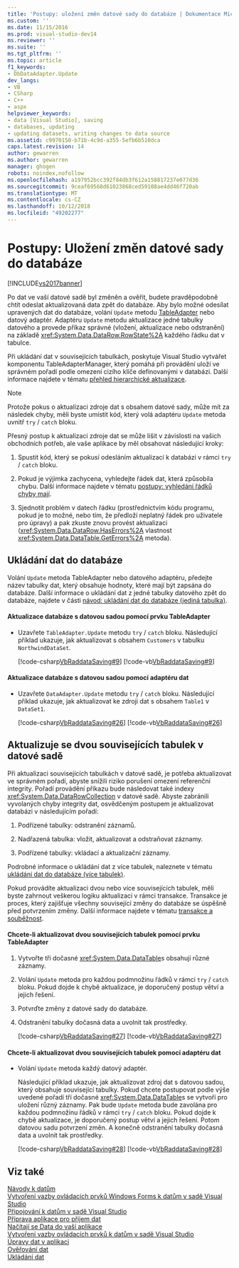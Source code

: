 ```yaml
---
title: 'Postupy: uložení změn datové sady do databáze | Dokumentace Microsoftu'
ms.custom: ''
ms.date: 11/15/2016
ms.prod: visual-studio-dev14
ms.reviewer: ''
ms.suite: ''
ms.tgt_pltfrm: ''
ms.topic: article
f1_keywords:
- DbDataAdapter.Update
dev_langs:
- VB
- CSharp
- C++
- aspx
helpviewer_keywords:
- data [Visual Studio], saving
- databases, updating
- updating datasets, writing changes to data source
ms.assetid: c9970150-b71b-4c9d-a355-5efb6b510dca
caps.latest.revision: 14
author: gewarren
ms.author: gewarren
manager: ghogen
robots: noindex,nofollow
ms.openlocfilehash: a197952bcc392f84db3f612a158817237e077d36
ms.sourcegitcommit: 9ceaf69568d61023868ced59108ae4dd46f720ab
ms.translationtype: MT
ms.contentlocale: cs-CZ
ms.lasthandoff: 10/12/2018
ms.locfileid: "49202277"
---
```

# <a name="how-to-save-dataset-changes-to-a-database"></a>Postupy: Uložení změn datové sady do databáze
[!INCLUDE[vs2017banner](../includes/vs2017banner.md)]

Po dat ve vaší datové sadě byl změněn a ověřit, budete pravděpodobně chtít odeslat aktualizovaná data zpět do databáze. Aby bylo možné odesílat upravených dat do databáze, volání `Update` metodu [TableAdapter](../data-tools/tableadapter-overview.md) nebo datový adaptér. Adaptéru `Update` metodu aktualizace jedné tabulky datového a provede příkaz správné (vložení, aktualizace nebo odstranění) na základě <xref:System.Data.DataRow.RowState%2A> každého řádku dat v tabulce.  
  
 Při ukládání dat v souvisejících tabulkách, poskytuje Visual Studio vytvářet komponentu TableAdapterManager, který pomáhá při provádění uloží ve správném pořadí podle omezení cizího klíče definovanými v databázi. Další informace najdete v tématu [přehled hierarchické aktualizace](http://msdn.microsoft.com/library/c4f8e8b9-e4a5-4a02-8462-d03d1e8222d6).  
  
> [!NOTE]
>  Protože pokus o aktualizaci zdroje dat s obsahem datové sady, může mít za následek chyby, měli byste umístit kód, který volá adaptéru `Update` metoda uvnitř `try` / `catch` bloku.  
  
 Přesný postup k aktualizaci zdroje dat se může lišit v závislosti na vašich obchodních potřeb, ale vaše aplikace by měl obsahovat následující kroky:  
  
1.  Spustit kód, který se pokusí odesláním aktualizací k databázi v rámci `try` / `catch` bloku.  
  
2.  Pokud je výjimka zachycena, vyhledejte řádek dat, která způsobila chybu. Další informace najdete v tématu [postupy: vyhledání řádků chyby mají](http://msdn.microsoft.com/library/1fa907c5-fe66-4f29-a253-2b97b900050c).  
  
3.  Sjednotit problém v datech řádku (prostřednictvím kódu programu, pokud je to možné, nebo tím, že předloží neplatný řádek pro uživatele pro úpravy) a pak zkuste znovu provést aktualizaci (<xref:System.Data.DataRow.HasErrors%2A> vlastnost <xref:System.Data.DataTable.GetErrors%2A> metoda).  
  
## <a name="saving-data-to-a-database"></a>Ukládání dat do databáze  
 Volání `Update` metoda TableAdapter nebo datového adaptéru, předejte název tabulky dat, který obsahuje hodnoty, které mají být zapsána do databáze. Další informace o ukládání dat z jedné tabulky datového zpět do databáze, najdete v části [návod: ukládání dat do databáze (jediná tabulka)](http://msdn.microsoft.com/library/68befa96-7463-43e8-abcf-dc2f42ccd53d).  
  
#### <a name="to-update-a-database-with-a-dataset-using-a-tableadapter"></a>Aktualizace databáze s datovou sadou pomocí prvku TableAdapter  
  
-   Uzavřete `TableAdapter.Update` metodu `try` / `catch` bloku. Následující příklad ukazuje, jak aktualizovat s obsahem `Customers` v tabulku `NorthwindDataSet`.  
  
     [!code-csharp[VbRaddataSaving#9](../snippets/csharp/VS_Snippets_VBCSharp/VbRaddataSaving/CS/Form3.cs#9)]
     [!code-vb[VbRaddataSaving#9](../snippets/visualbasic/VS_Snippets_VBCSharp/VbRaddataSaving/VB/Form3.vb#9)]  
  
#### <a name="to-update-a-database-with-a-dataset-using-a-data-adapter"></a>Aktualizace databáze s datovou sadou pomocí adaptéru dat  
  
-   Uzavřete `DataAdapter.Update` metodu `try` / `catch` bloku. Následující příklad ukazuje, jak aktualizovat ke zdroji dat s obsahem `Table1` v `DataSet1`.  
  
     [!code-csharp[VbRaddataSaving#26](../snippets/csharp/VS_Snippets_VBCSharp/VbRaddataSaving/CS/Class1.cs#26)]
     [!code-vb[VbRaddataSaving#26](../snippets/visualbasic/VS_Snippets_VBCSharp/VbRaddataSaving/VB/Class1.vb#26)]  
  
## <a name="updating-two-related-tables-in-a-dataset"></a>Aktualizuje se dvou souvisejících tabulek v datové sadě  
 Při aktualizaci souvisejících tabulkách v datové sadě, je potřeba aktualizovat ve správném pořadí, abyste snížili riziko porušení omezení referenční integrity. Pořadí provádění příkazu bude následovat také indexy <xref:System.Data.DataRowCollection> v datové sadě. Abyste zabránili vyvolaných chyby integrity dat, osvědčeným postupem je aktualizovat databázi v následujícím pořadí:  
  
1.  Podřízené tabulky: odstranění záznamů.  
  
2.  Nadřazená tabulka: vložit, aktualizovat a odstraňovat záznamy.  
  
3.  Podřízené tabulky: vkládací a aktualizační záznamy.  
  
 Podrobné informace o ukládání dat z více tabulek, naleznete v tématu [ukládání dat do databáze (více tabulek)](../data-tools/save-data-to-a-database-multiple-tables.md).  
  
 Pokud provádíte aktualizaci dvou nebo více souvisejících tabulek, měli byste zahrnout veškerou logiku aktualizací v rámci transakce. Transakce je proces, který zajišťuje všechny související změny do databáze se úspěšně před potvrzením změny. Další informace najdete v tématu [transakce a souběžnost](http://msdn.microsoft.com/library/f46570de-9e50-4fe6-8710-a8c31fa8569b).  
  
#### <a name="to-update-two-related-tables-using-a-tableadapter"></a>Chcete-li aktualizovat dvou souvisejících tabulek pomocí prvku TableAdapter  
  
1.  Vytvořte tři dočasné <xref:System.Data.DataTable>s obsahují různé záznamy.  
  
2.  Volání `Update` metoda pro každou podmnožinu řádků v rámci `try` / `catch` bloku. Pokud dojde k chybě aktualizace, je doporučený postup větví a jejich řešení.  
  
3.  Potvrďte změny z datové sady do databáze.  
  
4.  Odstranění tabulky dočasná data a uvolnit tak prostředky.  
  
     [!code-csharp[VbRaddataSaving#27](../snippets/csharp/VS_Snippets_VBCSharp/VbRaddataSaving/CS/Form2.cs#27)]
     [!code-vb[VbRaddataSaving#27](../snippets/visualbasic/VS_Snippets_VBCSharp/VbRaddataSaving/VB/Form2.vb#27)]  
  
#### <a name="to-update-two-related-tables-using-a-data-adapter"></a>Chcete-li aktualizovat dvou souvisejících tabulek pomocí adaptéru dat  
  
-   Volání `Update` metoda každý datový adaptér.  
  
     Následující příklad ukazuje, jak aktualizovat zdroj dat s datovou sadou, který obsahuje související tabulky. Pokud chcete postupovat podle výše uvedené pořadí tří dočasné <xref:System.Data.DataTable>s se vytvoří pro uložení různý záznamy. Pak bude `Update` metoda bude zavolána pro každou podmnožinu řádků v rámci `try` / `catch` bloku. Pokud dojde k chybě aktualizace, je doporučený postup větví a jejich řešení. Potom datovou sadu potvrzení změn. A konečně odstranění tabulky dočasná data a uvolnit tak prostředky.  
  
     [!code-csharp[VbRaddataSaving#28](../snippets/csharp/VS_Snippets_VBCSharp/VbRaddataSaving/CS/Class1.cs#28)]
     [!code-vb[VbRaddataSaving#28](../snippets/visualbasic/VS_Snippets_VBCSharp/VbRaddataSaving/VB/Class1.vb#28)]  
  
## <a name="see-also"></a>Viz také  
 [Návody k datům](http://msdn.microsoft.com/library/15a88fb8-3bee-4962-914d-7a1f8bd40ec4)   
 [Vytvoření vazby ovládacích prvků Windows Forms k datům v sadě Visual Studio](../data-tools/bind-windows-forms-controls-to-data-in-visual-studio.md)   
 [Připojování k datům v sadě Visual Studio](../data-tools/connecting-to-data-in-visual-studio.md)   
 [Příprava aplikace pro příjem dat](http://msdn.microsoft.com/library/c17bdb7e-c234-4f2f-9582-5e55c27356ad)   
 [Načítají se Data do vaší aplikace](../data-tools/fetching-data-into-your-application.md)   
 [Vytvoření vazby ovládacích prvků k datům v sadě Visual Studio](../data-tools/bind-controls-to-data-in-visual-studio.md)   
 [Úpravy dat v aplikaci](../data-tools/editing-data-in-your-application.md)   
 [Ověřování dat](http://msdn.microsoft.com/library/b3a9ee4e-5d4d-4411-9c56-c811f2b4ee7e)   
 [Ukládání dat](../data-tools/saving-data.md)